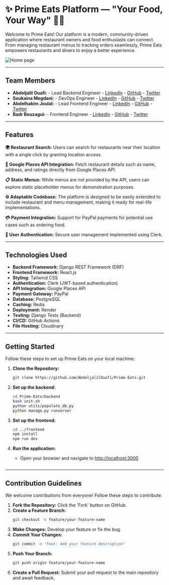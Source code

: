 # ✨ Prime Eats Platform — "Your Food, Your Way" 🍲✨


Welcome to Prime Eats! Our platform is a modern, community-driven application where restaurant owners and food enthusiasts can connect. From managing restaurant menus to tracking orders seamlessly, Prime Eats empowers restaurants and diners to enjoy a better experience.

![Home page](https://res.cloudinary.com/dqeyi8yx1/image/upload/v1737055726/Home_rypnwy.png)

---

## Team Members



- **Abdeljalil Ouafi:** - Lead Backend Engineer - [LinkedIn](https://www.linkedin.com/in/abdeljalil-ouafi-8036a7266/) - [GitHub](https://github.com/AbdeljalilOuafi) - [Twitter](https://x.com/KanekiK79498)
- **Soukaina Megdani:** - DevOps Engineer - [LinkedIn](https://www.linkedin.com/in/soukaina-el-megdani-1aab42289/) - [GitHub](https://github.com/Megdani20) - [Twitter](https://x.com/SoukainaMegdani)
- **Abdelhakim Joulal:** - Lead Frontend Engineer - [LinkedIn](https://www.linkedin.com/in/abdelhakim-joulal-16ba15109/) - [GitHub](https://github.com/smoxhakim) - [Twitter](https://x.com/smoxhakim101)
- **Badr Bouzagui:** - Frontend Engineer - [LinkedIn](https://www.linkedin.com/in/badr-bouzagui/) - [GitHub](https://www.github.com/bouzagui/) - [Twitter](https://x.com/BBouzagui)

---

## Features

**🌍 Restaurant Search:** Users can search for restaurants near their location with a single click by granting location access.

**📍 Google Places API Integration:** Fetch restaurant details such as name, address, and ratings directly from Google Places API.

**📋 Static Menus:** While menus are not provided by the API, users can explore static placeholder menus for demonstration purposes.

**⚙️ Adaptable Codebase:** The platform is designed to be easily extended to include restaurant and menu management, making it ready for real-life implementations.

**💳 Payment Integration:** Support for PayPal payments for potential use cases such as ordering food.

**🔐 User Authentication:** Secure user management implemented using Clerk.

---

## Technologies Used

- **Backend Framework:** Django REST Framework (DRF)
- **Frontend Framework:** React.js
- **Styling:** Tailwind CSS
- **Authentication:** Clerk (JWT-based authentication)
- **API Integration:** Google Places API
- **Payment Gateway:** PayPal
- **Database:** PostgreSQL
- **Caching:** Redis
- **Deployment:** Render
- **Testing:** Django Tests (Backend)
- **CI/CD:** GitHub Actions
- **File Hosting:** Cloudinary

---

## Getting Started

Follow these steps to set up Prime Eats on your local machine:

1. **Clone the Repository:**

   ```bash
   git clone https://github.com/AbdeljalilOuafi/Prime-Eats.git
   ```

2. **Set up the backend:**

   ```bash
   cd Prime-Eats/backend
   bash init.sh
   python utils/populate_db.py
   python manage.py runserver
   ```

3. **Set up the frontend:**

   ```bash
   cd ../frontend
   npm install
   npm run dev
   ```

4. **Run the application:**

   - Open your browser and navigate to [http://localhost:3000](http://localhost:3000)
     ```

---

## Contribution Guidelines

We welcome contributions from everyone! Follow these steps to contribute:

1. **Fork the Repository:** Click the 'Fork' button on GitHub.
2. **Create a Feature Branch:**
   ```bash
   git checkout -b feature/your-feature-name
   ```
3. **Make Changes:** Develop your feature or fix the bug.
4. **Commit Your Changes:**
   ```bash
   git commit -m "feat: Add your feature description"
   ```
5. **Push Your Branch:**
   ```bash
   git push origin feature/your-feature-name
   ```
6. **Create a Pull Request:** Submit your pull request to the main repository and await feedback.